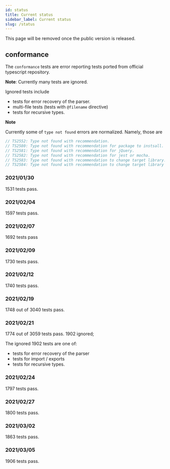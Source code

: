 ```yaml
---
id: status
title: Current status
sidebar_label: Current status
slug: /status
---
```


This page will be removed once the public version is released.

## conformance

The `conformance` tests are error reporting tests ported from official typescript repository.

**Note**: Currently many tests are ignored.

Ignored tests include

- tests for error recovery of the parser.
- multi-file tests (tests with `@filename` directive)
- tests for recursive types.


**Note**

Currently some of `type not found` errors are normalized.
Namely, those are

```ts
// TS2552: Type not found with recommendation.
// TS2580: Type not found with recommendation for package to instsall.
// TS2581: Type not found with recommendation for jQuery.
// TS2582: Type not found with recommendation for jest or mocha.
// TS2583: Type not found with recommendation to change target library.
// TS2584: Type not found with recommendation to change target library to include `dom`.
```

### 2021/01/30

1531 tests pass.

### 2021/02/04

1597 tests pass.

### 2021/02/07

1692 tests pass

### 2021/02/09

1730 tests pass.

### 2021/02/12

1740 tests pass.

### 2021/02/19

1748 out of 3040 tests pass.

### 2021/02/21

1774 out of 3059 tests pass. 1902 ignored;

The ignored 1902 tests are one of:

- tests for error recovery of the parser
- tests for import / exports
- tests for recursive types.

### 2021/02/24

1797 tests pass.

### 2021/02/27

1800 tests pass.

### 2021/03/02

1863 tests pass.

### 2021/03/05

1906 tests pass.
